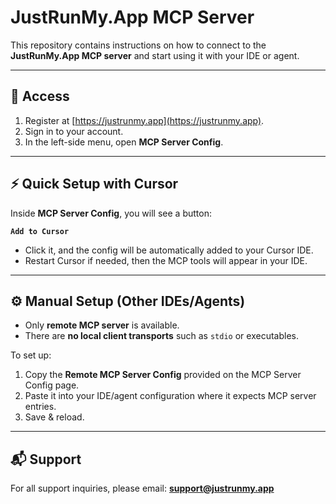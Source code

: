 # JustRunMy.App MCP Server

This repository contains instructions on how to connect to the **JustRunMy.App MCP server** and start using it with your IDE or agent.

---

## 🔑 Access

1. Register at [https://justrunmy.app](https://justrunmy.app).
2. Sign in to your account.
3. In the left-side menu, open **MCP Server Config**.

---

## ⚡ Quick Setup with Cursor

Inside **MCP Server Config**, you will see a button:

**`Add to Cursor`**

- Click it, and the config will be automatically added to your Cursor IDE.  
- Restart Cursor if needed, then the MCP tools will appear in your IDE.

---

## ⚙️ Manual Setup (Other IDEs/Agents)

- Only **remote MCP server** is available.  
- There are **no local client transports** such as `stdio` or executables.  

To set up:

1. Copy the **Remote MCP Server Config** provided on the MCP Server Config page.
2. Paste it into your IDE/agent configuration where it expects MCP server entries.
3. Save & reload.

---

## 📬 Support

For all support inquiries, please email: **support@justrunmy.app**
